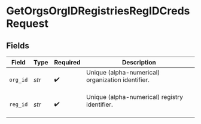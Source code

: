 # GetOrgsOrgIDRegistriesRegIDCredsRequest


## Fields

| Field                                               | Type                                                | Required                                            | Description                                         |
| --------------------------------------------------- | --------------------------------------------------- | --------------------------------------------------- | --------------------------------------------------- |
| `org_id`                                            | *str*                                               | :heavy_check_mark:                                  | Unique (alpha-numerical) organization identifier.<br/><br/> |
| `reg_id`                                            | *str*                                               | :heavy_check_mark:                                  | Unique (alpha-numerical) registry identifier.<br/><br/> |